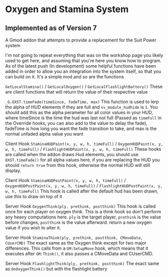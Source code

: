 # Oxygen and Stamina System
## Implemented as of Version 7

A Gmod addon that attempts to provide a replacement for the Suit Power system

I'm not going to repeat everything that was on the workshop page you likely used to get here, and assuming that you're here you know how to program. As of the latest push (In development) some helpful functions have been added in order to allow you an integration into the system itself, so that you can build on it. It's a simple mod and so are the functions

`GetLocalStamina()` / `GetLocalOxygen()` / `GetLocalFlashlightBattery()`
These are client functions that will return the value of their respective value

`_G.OXST.timeFade(timeSince, fadeTime, max)`
This function is used to lerp the alpha of HUD elements if they are full and `sv_module_hudhide` is `1`. You should add this as the alpha perameter for all color values in your HUD, where timeSince is the time the hud was last not full (Passed as `timeFull` in the Override hooks, you can also add to the value to delay the fade), fadeTime is how long you want the fade transition to take, and max is the normal unfaded alpha value you want

Client Hook `StaminaHUDPaint(x, y, w, h, timeFull)` / `OxygenHUDPaint(x, y, w, h, timeFull)` / `FlashlightHUDPaint(x, y, w, h, timeFull)`
These hooks are called when the addon draws Hud elements, you should use `OXST.timeFade()` for all alpha values here, if you are replacing the HUD you should `return true` from this hook, otherwise the normal HUD will still display.

Client Hook `StaminaHUDPostPaint(x, y, w, h, timeFull)` / `OxygenHUDPostPaint(x, y, w, h, timeFull)` / `FlashlightHUDPostPaint(x, y, w, h, timeFull)`
This hook is called after the default hud has been drawn, use this to draw on top of it

Server Hook `OxygenThink(ply, prethink, postthink)`
This hook is called once for each player on oxygen think. This is a think hook so don't perform any heavy computations here. `ply` is the target player, `prethink` is the value before changes, `postthink` is the value afterward. return a new oxygen value if you wish to alter it.

Server Hook `StaminaThink(ply, prethink, postthink, CMoveData, CUserCMD)`
The exact same as the Oxygen think except for two major differences. This calls from a `GM:SetupMove` hook, which means that it executes after `GM:Think()`, it also passes a CMoveData and CUserCMD.

Server Hook `FlashlightThink(ply, prethink, postthink)`
The exact same as `OnOxygenThink()` but with the flashlight battery
